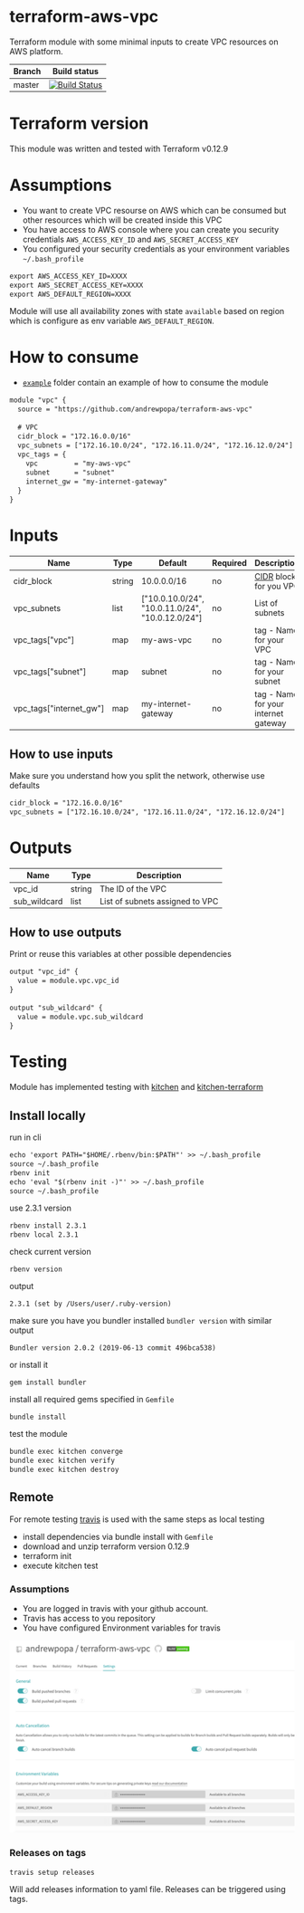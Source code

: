 # terraform-aws-vpc
Terraform module with some minimal inputs to create VPC resources on AWS platform. 

| **Branch**  | **Build status** |
| ------------- | ------------- |
| master  | [![Build Status](https://travis-ci.org/andrewpopa/terraform-aws-vpc.svg?branch=master)](https://travis-ci.org/andrewpopa/terraform-aws-vpc)  |

# Terraform version
This module was written and tested with Terraform v0.12.9 

# Assumptions
- You want to create VPC resourse on AWS which can be consumed but other resources which will be created inside this VPC
- You have access to AWS console where you can create you security credentials `AWS_ACCESS_KEY_ID` and `AWS_SECRET_ACCESS_KEY`
- You configured your security credentials as your environment variables `~/.bash_profile` 

```
export AWS_ACCESS_KEY_ID=XXXX
export AWS_SECRET_ACCESS_KEY=XXXX
export AWS_DEFAULT_REGION=XXXX
```

Module will use all availability zones with state `available` based on region which is configure as env variable `AWS_DEFAULT_REGION`.

# How to consume
- [`example`](https://github.com/andrewpopa/terraform-aws-vpc/tree/master/example) folder contain an example of how to consume the module


```
module "vpc" {
  source = "https://github.com/andrewpopa/terraform-aws-vpc"

  # VPC
  cidr_block = "172.16.0.0/16"
  vpc_subnets = ["172.16.10.0/24", "172.16.11.0/24", "172.16.12.0/24"]
  vpc_tags = {
    vpc         = "my-aws-vpc"
    subnet      = "subnet"
    internet_gw = "my-internet-gateway"
  }
}
```
# Inputs
| **Name**  | **Type** | **Default** | **Required** | **Description** |
| ------------- | ------------- | ------------- | ------------- | ------------- |
| cidr_block | string | 10.0.0.0/16 | no | [CIDR](https://en.wikipedia.org/wiki/Classless_Inter-Domain_Routing) block for you VPC |
| vpc_subnets | list | ["10.0.10.0/24", "10.0.11.0/24", "10.0.12.0/24"] | no | List of subnets |
| vpc_tags["vpc"] | map | my-aws-vpc | no | tag - Name for your VPC |
| vpc_tags["subnet"] | map | subnet | no | tag - Name for your subnet |
| vpc_tags["internet_gw"] | map | my-internet-gateway | no | tag - Name for your internet gateway |

## How to use inputs
Make sure you understand how you split the network, otherwise use defaults
```
cidr_block = "172.16.0.0/16"
vpc_subnets = ["172.16.10.0/24", "172.16.11.0/24", "172.16.12.0/24"]
```

# Outputs
| **Name**  | **Type** | **Description** |
| ------------- | ------------- | ------------- |
| vpc_id | string | The ID of the VPC |
| sub_wildcard | list | List of subnets assigned to VPC |

## How to use outputs
Print or reuse this variables at other possible dependencies
```
output "vpc_id" {
  value = module.vpc.vpc_id
}

output "sub_wildcard" {
  value = module.vpc.sub_wildcard
}
```

# Testing
Module has implemented testing with [kitchen](https://kitchen.ci/) and [kitchen-terraform](https://newcontext-oss.github.io/kitchen-terraform/)

## Install locally

run in cli
```
echo 'export PATH="$HOME/.rbenv/bin:$PATH"' >> ~/.bash_profile
source ~/.bash_profile
rbenv init
echo 'eval "$(rbenv init -)"' >> ~/.bash_profile
source ~/.bash_profile
```

use 2.3.1 version 

```
rbenv install 2.3.1
rbenv local 2.3.1
```

check current version
```
rbenv version
```

output
```
2.3.1 (set by /Users/user/.ruby-version)
```

make sure you have you bundler installed `bundler version` with similar output

```
Bundler version 2.0.2 (2019-06-13 commit 496bca538)
```

or install it 

```
gem install bundler
```

install all required gems specified in `Gemfile`

```
bundle install
```

test the module

```
bundle exec kitchen converge
bundle exec kitchen verify
bundle exec kitchen destroy
```

## Remote
For remote testing [travis](https://travis-ci.org) is used with the same steps as local testing

- install dependencies via bundle install with `Gemfile`
- download and unzip terraform version 0.12.9
- terraform init
- execute kitchen test

### Assumptions
- You are logged in travis with your github account.
- Travis has access to you repository
- You have configured Environment variables for travis

![alt text](img/travis.png "Travis config")

### Releases on tags
```
travis setup releases
```

Will add releases information to yaml file. Releases can be triggered using tags.